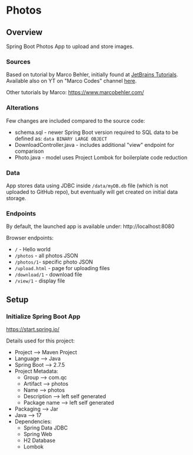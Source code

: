 # Photos

## Overview

Spring Boot Photos App to upload and store images.

### Sources

Based on tutorial by Marco Behler, initially found at 
[JetBrains Tutorials](https://www.jetbrains.com/idea/guide/tutorials/marco-codes-spring-boot/).
Available also on YT on "Marco Codes" channel [here](https://www.youtube.com/watch?v=QuvS_VLbGko).

Other tutorials by Marco: https://www.marcobehler.com/

### Alterations

Few changes are included compared to the source code:
* schema.sql - newer Spring Boot version required to SQL data to be defined as: `data BINARY LARGE OBJECT`
* DownloadController.java - includes additional "view" endpoint for comparison
* Photo.java - model uses Project Lombok for boilerplate code reduction

### Data

App stores data using JDBC inside `/data/myDB.db` file (which is not uploaded to GitHub repo),
but eventually will get created on initial data storage.

### Endpoints

By default, the launched app is available under: http://localhost:8080  

Browser endpoints:

* `/` - Hello world
* `/photos` - all photos JSON
* `/photos/1`- specific photo JSON
* `/upload.html` - page for uploading files
* `/download/1` - download file
* `/view/1` - display file

## Setup

### Initialize Spring Boot App

https://start.spring.io/

Details used for this project:
* Project --> Maven Project
* Language --> Java
* Spring Boot --> 2.7.5
* Project Metadata:
  * Group --> com.qc
  * Artifact --> photos
  * Name --> photos
  * Description --> left self generated
  * Package name --> left self generated
* Packaging --> Jar
* Java --> 17
* Dependencies:
  * Spring Data JDBC
  * Spring Web
  * H2 Database
  * Lombok
